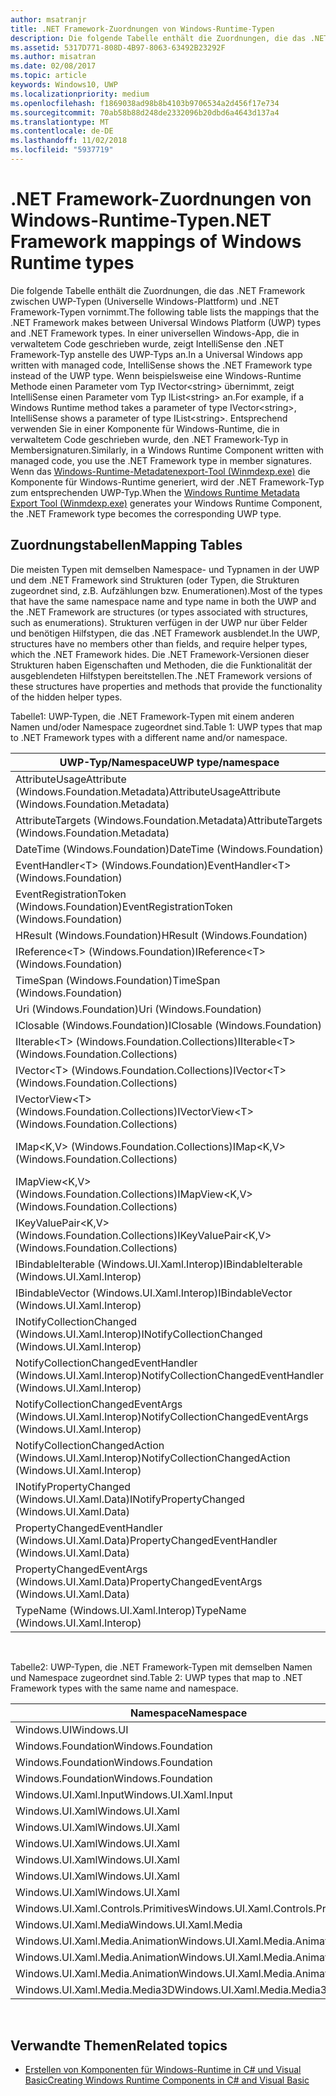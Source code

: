 ```yaml
---
author: msatranjr
title: .NET Framework-Zuordnungen von Windows-Runtime-Typen
description: Die folgende Tabelle enthält die Zuordnungen, die das .NET Framework zwischen UWP-Typen (Universelle Windows-Plattform) und .NET Framework-Typen vornimmt.
ms.assetid: 5317D771-808D-4B97-8063-63492B23292F
ms.author: misatran
ms.date: 02/08/2017
ms.topic: article
keywords: Windows10, UWP
ms.localizationpriority: medium
ms.openlocfilehash: f1869038ad98b8b4103b9706534a2d456f17e734
ms.sourcegitcommit: 70ab58b88d248de2332096b20dbd6a4643d137a4
ms.translationtype: MT
ms.contentlocale: de-DE
ms.lasthandoff: 11/02/2018
ms.locfileid: "5937719"
---
```

# <a name="net-framework-mappings-of-windows-runtime-types"></a><span data-ttu-id="ff484-104">.NET Framework-Zuordnungen von Windows-Runtime-Typen</span><span class="sxs-lookup"><span data-stu-id="ff484-104">.NET Framework mappings of Windows Runtime types</span></span>



<span data-ttu-id="ff484-105">Die folgende Tabelle enthält die Zuordnungen, die das .NET Framework zwischen UWP-Typen (Universelle Windows-Plattform) und .NET Framework-Typen vornimmt.</span><span class="sxs-lookup"><span data-stu-id="ff484-105">The following table lists the mappings that the .NET Framework makes between Universal Windows Platform (UWP) types and .NET Framework types.</span></span> <span data-ttu-id="ff484-106">In einer universellen Windows-App, die in verwaltetem Code geschrieben wurde, zeigt IntelliSense den .NET Framework-Typ anstelle des UWP-Typs an.</span><span class="sxs-lookup"><span data-stu-id="ff484-106">In a Universal Windows app written with managed code, IntelliSense shows the .NET Framework type instead of the UWP type.</span></span> <span data-ttu-id="ff484-107">Wenn beispielsweise eine Windows-Runtime Methode einen Parameter vom Typ IVector&lt;string&gt; übernimmt, zeigt IntelliSense einen Parameter vom Typ IList&lt;string&gt; an.</span><span class="sxs-lookup"><span data-stu-id="ff484-107">For example, if a Windows Runtime method takes a parameter of type IVector&lt;string&gt;, IntelliSense shows a parameter of type IList&lt;string&gt;.</span></span> <span data-ttu-id="ff484-108">Entsprechend verwenden Sie in einer Komponente für Windows-Runtime, die in verwaltetem Code geschrieben wurde, den .NET Framework-Typ in Membersignaturen.</span><span class="sxs-lookup"><span data-stu-id="ff484-108">Similarly, in a Windows Runtime Component written with managed code, you use the .NET Framework type in member signatures.</span></span> <span data-ttu-id="ff484-109">Wenn das [Windows-Runtime-Metadatenexport-Tool (Winmdexp.exe)](https://msdn.microsoft.com/library/hh925576.aspx) die Komponente für Windows-Runtime generiert, wird der .NET Framework-Typ zum entsprechenden UWP-Typ.</span><span class="sxs-lookup"><span data-stu-id="ff484-109">When the [Windows Runtime Metadata Export Tool (Winmdexp.exe)](https://msdn.microsoft.com/library/hh925576.aspx) generates your Windows Runtime Component, the .NET Framework type becomes the corresponding UWP type.</span></span>

## <a name="mapping-tables"></a><span data-ttu-id="ff484-110">Zuordnungstabellen</span><span class="sxs-lookup"><span data-stu-id="ff484-110">Mapping Tables</span></span>


<span data-ttu-id="ff484-111">Die meisten Typen mit demselben Namespace- und Typnamen in der UWP und dem .NET Framework sind Strukturen (oder Typen, die Strukturen zugeordnet sind, z.B. Aufzählungen bzw. Enumerationen).</span><span class="sxs-lookup"><span data-stu-id="ff484-111">Most of the types that have the same namespace name and type name in both the UWP and the .NET Framework are structures (or types associated with structures, such as enumerations).</span></span> <span data-ttu-id="ff484-112">Strukturen verfügen in der UWP nur über Felder und benötigen Hilfstypen, die das .NET Framework ausblendet.</span><span class="sxs-lookup"><span data-stu-id="ff484-112">In the UWP, structures have no members other than fields, and require helper types, which the .NET Framework hides.</span></span> <span data-ttu-id="ff484-113">Die .NET Framework-Versionen dieser Strukturen haben Eigenschaften und Methoden, die die Funktionalität der ausgeblendeten Hilfstypen bereitstellen.</span><span class="sxs-lookup"><span data-stu-id="ff484-113">The .NET Framework versions of these structures have properties and methods that provide the functionality of the hidden helper types.</span></span>

<span data-ttu-id="ff484-114">Tabelle1: UWP-Typen, die .NET Framework-Typen mit einem anderen Namen und/oder Namespace zugeordnet sind.</span><span class="sxs-lookup"><span data-stu-id="ff484-114">Table 1: UWP types that map to .NET Framework types with a different name and/or namespace.</span></span>

| <span data-ttu-id="ff484-115">UWP-Typ/Namespace</span><span class="sxs-lookup"><span data-stu-id="ff484-115">UWP type/namespace</span></span>                                            | <span data-ttu-id="ff484-116">.NET Framework-Typ/Namespace</span><span class="sxs-lookup"><span data-stu-id="ff484-116">.NET Framework type/namespace</span></span>                                          | <span data-ttu-id="ff484-117">.NET Framework-Assembly</span><span class="sxs-lookup"><span data-stu-id="ff484-117">.NET Framework assembly</span></span>                           |
|---------------------------------------------------------------|------------------------------------------------------------------------|---------------------------------------------------|
| <span data-ttu-id="ff484-118">AttributeUsageAttribute (Windows.Foundation.Metadata)</span><span class="sxs-lookup"><span data-stu-id="ff484-118">AttributeUsageAttribute (Windows.Foundation.Metadata)</span></span>         | <span data-ttu-id="ff484-119">AttributeUsageAttribute (System)</span><span class="sxs-lookup"><span data-stu-id="ff484-119">AttributeUsageAttribute (System)</span></span>                                       | <span data-ttu-id="ff484-120">System.Runtime.dll</span><span class="sxs-lookup"><span data-stu-id="ff484-120">System.Runtime.dll</span></span>                                |
| <span data-ttu-id="ff484-121">AttributeTargets (Windows.Foundation.Metadata)</span><span class="sxs-lookup"><span data-stu-id="ff484-121">AttributeTargets (Windows.Foundation.Metadata)</span></span>                | <span data-ttu-id="ff484-122">AttributeTargets (System)</span><span class="sxs-lookup"><span data-stu-id="ff484-122">AttributeTargets (System)</span></span>                                              | <span data-ttu-id="ff484-123">System.Runtime.dll</span><span class="sxs-lookup"><span data-stu-id="ff484-123">System.Runtime.dll</span></span>                                |
| <span data-ttu-id="ff484-124">DateTime (Windows.Foundation)</span><span class="sxs-lookup"><span data-stu-id="ff484-124">DateTime (Windows.Foundation)</span></span>                                 | <span data-ttu-id="ff484-125">DateTimeOffset (System)</span><span class="sxs-lookup"><span data-stu-id="ff484-125">DateTimeOffset (System)</span></span>                                                | <span data-ttu-id="ff484-126">System.Runtime.dll</span><span class="sxs-lookup"><span data-stu-id="ff484-126">System.Runtime.dll</span></span>                                |
| <span data-ttu-id="ff484-127">EventHandler&lt;T&gt; (Windows.Foundation)</span><span class="sxs-lookup"><span data-stu-id="ff484-127">EventHandler&lt;T&gt; (Windows.Foundation)</span></span>                    | <span data-ttu-id="ff484-128">EventHandler&lt;T&gt; (System)</span><span class="sxs-lookup"><span data-stu-id="ff484-128">EventHandler&lt;T&gt; (System)</span></span>                                         | <span data-ttu-id="ff484-129">System.Runtime.dll</span><span class="sxs-lookup"><span data-stu-id="ff484-129">System.Runtime.dll</span></span>                                |
| <span data-ttu-id="ff484-130">EventRegistrationToken (Windows.Foundation)</span><span class="sxs-lookup"><span data-stu-id="ff484-130">EventRegistrationToken (Windows.Foundation)</span></span>                   | <span data-ttu-id="ff484-131">EventRegistrationToken (System.Runtime.InteropServices.WindowsRuntime)</span><span class="sxs-lookup"><span data-stu-id="ff484-131">EventRegistrationToken (System.Runtime.InteropServices.WindowsRuntime)</span></span> | <span data-ttu-id="ff484-132">System.Runtime.InteropServices.WindowsRuntime.dll</span><span class="sxs-lookup"><span data-stu-id="ff484-132">System.Runtime.InteropServices.WindowsRuntime.dll</span></span> |
| <span data-ttu-id="ff484-133">HResult (Windows.Foundation)</span><span class="sxs-lookup"><span data-stu-id="ff484-133">HResult (Windows.Foundation)</span></span>                                  | <span data-ttu-id="ff484-134">Exception (System)</span><span class="sxs-lookup"><span data-stu-id="ff484-134">Exception (System)</span></span>                                                     | <span data-ttu-id="ff484-135">System.Runtime.dll</span><span class="sxs-lookup"><span data-stu-id="ff484-135">System.Runtime.dll</span></span>                                |
| <span data-ttu-id="ff484-136">IReference&lt;T&gt; (Windows.Foundation)</span><span class="sxs-lookup"><span data-stu-id="ff484-136">IReference&lt;T&gt; (Windows.Foundation)</span></span>                      | <span data-ttu-id="ff484-137">Nullable&lt;T&gt; (System)</span><span class="sxs-lookup"><span data-stu-id="ff484-137">Nullable&lt;T&gt; (System)</span></span>                                             | <span data-ttu-id="ff484-138">System.Runtime.dll</span><span class="sxs-lookup"><span data-stu-id="ff484-138">System.Runtime.dll</span></span>                                |
| <span data-ttu-id="ff484-139">TimeSpan (Windows.Foundation)</span><span class="sxs-lookup"><span data-stu-id="ff484-139">TimeSpan (Windows.Foundation)</span></span>                                 | <span data-ttu-id="ff484-140">TimeSpan (System)</span><span class="sxs-lookup"><span data-stu-id="ff484-140">TimeSpan (System)</span></span>                                                      | <span data-ttu-id="ff484-141">System.Runtime.dll</span><span class="sxs-lookup"><span data-stu-id="ff484-141">System.Runtime.dll</span></span>                                |
| <span data-ttu-id="ff484-142">Uri (Windows.Foundation)</span><span class="sxs-lookup"><span data-stu-id="ff484-142">Uri (Windows.Foundation)</span></span>                                      | <span data-ttu-id="ff484-143">Uri (System)</span><span class="sxs-lookup"><span data-stu-id="ff484-143">Uri (System)</span></span>                                                           | <span data-ttu-id="ff484-144">System.Runtime.dll</span><span class="sxs-lookup"><span data-stu-id="ff484-144">System.Runtime.dll</span></span>                                |
| <span data-ttu-id="ff484-145">IClosable (Windows.Foundation)</span><span class="sxs-lookup"><span data-stu-id="ff484-145">IClosable (Windows.Foundation)</span></span>                                | <span data-ttu-id="ff484-146">IDisposable (System)</span><span class="sxs-lookup"><span data-stu-id="ff484-146">IDisposable (System)</span></span>                                                   | <span data-ttu-id="ff484-147">System.Runtime.dll</span><span class="sxs-lookup"><span data-stu-id="ff484-147">System.Runtime.dll</span></span>                                |
| <span data-ttu-id="ff484-148">IIterable&lt;T&gt; (Windows.Foundation.Collections)</span><span class="sxs-lookup"><span data-stu-id="ff484-148">IIterable&lt;T&gt; (Windows.Foundation.Collections)</span></span>           | <span data-ttu-id="ff484-149">IEnumerable&lt;T&gt; (System.Collections.Generic)</span><span class="sxs-lookup"><span data-stu-id="ff484-149">IEnumerable&lt;T&gt; (System.Collections.Generic)</span></span>                      | <span data-ttu-id="ff484-150">System.Runtime.dll</span><span class="sxs-lookup"><span data-stu-id="ff484-150">System.Runtime.dll</span></span>                                |
| <span data-ttu-id="ff484-151">IVector&lt;T&gt; (Windows.Foundation.Collections)</span><span class="sxs-lookup"><span data-stu-id="ff484-151">IVector&lt;T&gt; (Windows.Foundation.Collections)</span></span>             | <span data-ttu-id="ff484-152">IList&lt;T&gt; (System.Collections.Generic)</span><span class="sxs-lookup"><span data-stu-id="ff484-152">IList&lt;T&gt; (System.Collections.Generic)</span></span>                            | <span data-ttu-id="ff484-153">System.Runtime.dll</span><span class="sxs-lookup"><span data-stu-id="ff484-153">System.Runtime.dll</span></span>                                |
| <span data-ttu-id="ff484-154">IVectorView&lt;T&gt; (Windows.Foundation.Collections)</span><span class="sxs-lookup"><span data-stu-id="ff484-154">IVectorView&lt;T&gt; (Windows.Foundation.Collections)</span></span>         | <span data-ttu-id="ff484-155">IReadOnlyList&lt;T&gt; (System.Collections.Generic)</span><span class="sxs-lookup"><span data-stu-id="ff484-155">IReadOnlyList&lt;T&gt; (System.Collections.Generic)</span></span>                    | <span data-ttu-id="ff484-156">System.Runtime.dll</span><span class="sxs-lookup"><span data-stu-id="ff484-156">System.Runtime.dll</span></span>                                |
| <span data-ttu-id="ff484-157">IMap&lt;K,V&gt; (Windows.Foundation.Collections)</span><span class="sxs-lookup"><span data-stu-id="ff484-157">IMap&lt;K,V&gt; (Windows.Foundation.Collections)</span></span>              | <span data-ttu-id="ff484-158">IDictionary&lt;TKey,TValue&gt; (System.Collections.Generic)</span><span class="sxs-lookup"><span data-stu-id="ff484-158">IDictionary&lt;TKey,TValue&gt; (System.Collections.Generic)</span></span>            | <span data-ttu-id="ff484-159">System.Runtime.dll</span><span class="sxs-lookup"><span data-stu-id="ff484-159">System.Runtime.dll</span></span>                                |
| <span data-ttu-id="ff484-160">IMapView&lt;K,V&gt; (Windows.Foundation.Collections)</span><span class="sxs-lookup"><span data-stu-id="ff484-160">IMapView&lt;K,V&gt; (Windows.Foundation.Collections)</span></span>          | <span data-ttu-id="ff484-161">IReadOnlyDictionary&lt;TKey,TValue&gt; (System.Collections.Generic)</span><span class="sxs-lookup"><span data-stu-id="ff484-161">IReadOnlyDictionary&lt;TKey,TValue&gt; (System.Collections.Generic)</span></span>    | <span data-ttu-id="ff484-162">System.Runtime.dll</span><span class="sxs-lookup"><span data-stu-id="ff484-162">System.Runtime.dll</span></span>                                |
| <span data-ttu-id="ff484-163">IKeyValuePair&lt;K,V&gt; (Windows.Foundation.Collections)</span><span class="sxs-lookup"><span data-stu-id="ff484-163">IKeyValuePair&lt;K,V&gt; (Windows.Foundation.Collections)</span></span>     | <span data-ttu-id="ff484-164">KeyValuePair&lt;TKey,TValue&gt; (System.Collections.Generic)</span><span class="sxs-lookup"><span data-stu-id="ff484-164">KeyValuePair&lt;TKey,TValue&gt; (System.Collections.Generic)</span></span>           | <span data-ttu-id="ff484-165">System.Runtime.dll</span><span class="sxs-lookup"><span data-stu-id="ff484-165">System.Runtime.dll</span></span>                                |
| <span data-ttu-id="ff484-166">IBindableIterable (Windows.UI.Xaml.Interop)</span><span class="sxs-lookup"><span data-stu-id="ff484-166">IBindableIterable (Windows.UI.Xaml.Interop)</span></span>                   | <span data-ttu-id="ff484-167">IEnumerable (System.Collections)</span><span class="sxs-lookup"><span data-stu-id="ff484-167">IEnumerable (System.Collections)</span></span>                                       | <span data-ttu-id="ff484-168">System.Runtime.dll</span><span class="sxs-lookup"><span data-stu-id="ff484-168">System.Runtime.dll</span></span>                                |
| <span data-ttu-id="ff484-169">IBindableVector (Windows.UI.Xaml.Interop)</span><span class="sxs-lookup"><span data-stu-id="ff484-169">IBindableVector (Windows.UI.Xaml.Interop)</span></span>                     | <span data-ttu-id="ff484-170">IList (System.Collections)</span><span class="sxs-lookup"><span data-stu-id="ff484-170">IList (System.Collections)</span></span>                                             | <span data-ttu-id="ff484-171">System.Runtime.dll</span><span class="sxs-lookup"><span data-stu-id="ff484-171">System.Runtime.dll</span></span>                                |
| <span data-ttu-id="ff484-172">INotifyCollectionChanged (Windows.UI.Xaml.Interop)</span><span class="sxs-lookup"><span data-stu-id="ff484-172">INotifyCollectionChanged (Windows.UI.Xaml.Interop)</span></span>            | <span data-ttu-id="ff484-173">INotifyCollectionChanged (System.Collections.Specialized)</span><span class="sxs-lookup"><span data-stu-id="ff484-173">INotifyCollectionChanged (System.Collections.Specialized)</span></span>              | <span data-ttu-id="ff484-174">System.ObjectModel.dll</span><span class="sxs-lookup"><span data-stu-id="ff484-174">System.ObjectModel.dll</span></span>                            |
| <span data-ttu-id="ff484-175">NotifyCollectionChangedEventHandler (Windows.UI.Xaml.Interop)</span><span class="sxs-lookup"><span data-stu-id="ff484-175">NotifyCollectionChangedEventHandler (Windows.UI.Xaml.Interop)</span></span> | <span data-ttu-id="ff484-176">NotifyCollectionChangedEventHandler (System.Collections.Specialized)</span><span class="sxs-lookup"><span data-stu-id="ff484-176">NotifyCollectionChangedEventHandler (System.Collections.Specialized)</span></span>   | <span data-ttu-id="ff484-177">System.ObjectModel.dll</span><span class="sxs-lookup"><span data-stu-id="ff484-177">System.ObjectModel.dll</span></span>                            |
| <span data-ttu-id="ff484-178">NotifyCollectionChangedEventArgs (Windows.UI.Xaml.Interop)</span><span class="sxs-lookup"><span data-stu-id="ff484-178">NotifyCollectionChangedEventArgs (Windows.UI.Xaml.Interop)</span></span>    | <span data-ttu-id="ff484-179">NotifyCollectionChangedEventArgs (System.Collections.Specialized)</span><span class="sxs-lookup"><span data-stu-id="ff484-179">NotifyCollectionChangedEventArgs (System.Collections.Specialized)</span></span>      | <span data-ttu-id="ff484-180">System.ObjectModel.dll</span><span class="sxs-lookup"><span data-stu-id="ff484-180">System.ObjectModel.dll</span></span>                            |
| <span data-ttu-id="ff484-181">NotifyCollectionChangedAction (Windows.UI.Xaml.Interop)</span><span class="sxs-lookup"><span data-stu-id="ff484-181">NotifyCollectionChangedAction (Windows.UI.Xaml.Interop)</span></span>       | <span data-ttu-id="ff484-182">NotifyCollectionChangedAction (System.Collections.Specialized)</span><span class="sxs-lookup"><span data-stu-id="ff484-182">NotifyCollectionChangedAction (System.Collections.Specialized)</span></span>         | <span data-ttu-id="ff484-183">System.ObjectModel.dll</span><span class="sxs-lookup"><span data-stu-id="ff484-183">System.ObjectModel.dll</span></span>                            |
| <span data-ttu-id="ff484-184">INotifyPropertyChanged (Windows.UI.Xaml.Data)</span><span class="sxs-lookup"><span data-stu-id="ff484-184">INotifyPropertyChanged (Windows.UI.Xaml.Data)</span></span>                 | <span data-ttu-id="ff484-185">INotifyPropertyChanged (System.ComponentModel)</span><span class="sxs-lookup"><span data-stu-id="ff484-185">INotifyPropertyChanged (System.ComponentModel)</span></span>                         | <span data-ttu-id="ff484-186">System.ObjectModel.dll</span><span class="sxs-lookup"><span data-stu-id="ff484-186">System.ObjectModel.dll</span></span>                            |
| <span data-ttu-id="ff484-187">PropertyChangedEventHandler (Windows.UI.Xaml.Data)</span><span class="sxs-lookup"><span data-stu-id="ff484-187">PropertyChangedEventHandler (Windows.UI.Xaml.Data)</span></span>            | <span data-ttu-id="ff484-188">PropertyChangedEventHandler (System.ComponentModel)</span><span class="sxs-lookup"><span data-stu-id="ff484-188">PropertyChangedEventHandler (System.ComponentModel)</span></span>                    | <span data-ttu-id="ff484-189">System.ObjectModel.dll</span><span class="sxs-lookup"><span data-stu-id="ff484-189">System.ObjectModel.dll</span></span>                            |
| <span data-ttu-id="ff484-190">PropertyChangedEventArgs (Windows.UI.Xaml.Data)</span><span class="sxs-lookup"><span data-stu-id="ff484-190">PropertyChangedEventArgs (Windows.UI.Xaml.Data)</span></span>               | <span data-ttu-id="ff484-191">PropertyChangedEventArgs (System.ComponentModel)</span><span class="sxs-lookup"><span data-stu-id="ff484-191">PropertyChangedEventArgs (System.ComponentModel)</span></span>                       | <span data-ttu-id="ff484-192">System.ObjectModel.dll</span><span class="sxs-lookup"><span data-stu-id="ff484-192">System.ObjectModel.dll</span></span>                            |
| <span data-ttu-id="ff484-193">TypeName (Windows.UI.Xaml.Interop)</span><span class="sxs-lookup"><span data-stu-id="ff484-193">TypeName (Windows.UI.Xaml.Interop)</span></span>                            | <span data-ttu-id="ff484-194">Type (System)</span><span class="sxs-lookup"><span data-stu-id="ff484-194">Type (System)</span></span>                                                          | <span data-ttu-id="ff484-195">System.Runtime.dll</span><span class="sxs-lookup"><span data-stu-id="ff484-195">System.Runtime.dll</span></span>                                |

 

<span data-ttu-id="ff484-196">Tabelle2: UWP-Typen, die .NET Framework-Typen mit demselben Namen und Namespace zugeordnet sind.</span><span class="sxs-lookup"><span data-stu-id="ff484-196">Table 2: UWP types that map to .NET Framework types with the same name and namespace.</span></span>

| <span data-ttu-id="ff484-197">Namespace</span><span class="sxs-lookup"><span data-stu-id="ff484-197">Namespace</span></span>                           | <span data-ttu-id="ff484-198">Typ</span><span class="sxs-lookup"><span data-stu-id="ff484-198">Type</span></span>               | <span data-ttu-id="ff484-199">.NET Framework-Assembly</span><span class="sxs-lookup"><span data-stu-id="ff484-199">.NET Framework assembly</span></span>                   |
|-------------------------------------|--------------------|-------------------------------------------|
| <span data-ttu-id="ff484-200">Windows.UI</span><span class="sxs-lookup"><span data-stu-id="ff484-200">Windows.UI</span></span>                          | <span data-ttu-id="ff484-201">Color</span><span class="sxs-lookup"><span data-stu-id="ff484-201">Color</span></span>              | <span data-ttu-id="ff484-202">System.Runtime.WindowsRuntime.dll</span><span class="sxs-lookup"><span data-stu-id="ff484-202">System.Runtime.WindowsRuntime.dll</span></span>         |
| <span data-ttu-id="ff484-203">Windows.Foundation</span><span class="sxs-lookup"><span data-stu-id="ff484-203">Windows.Foundation</span></span>                  | <span data-ttu-id="ff484-204">Point</span><span class="sxs-lookup"><span data-stu-id="ff484-204">Point</span></span>              | <span data-ttu-id="ff484-205">System.Runtime.WindowsRuntime.dll</span><span class="sxs-lookup"><span data-stu-id="ff484-205">System.Runtime.WindowsRuntime.dll</span></span>         |
| <span data-ttu-id="ff484-206">Windows.Foundation</span><span class="sxs-lookup"><span data-stu-id="ff484-206">Windows.Foundation</span></span>                  | <span data-ttu-id="ff484-207">Rect</span><span class="sxs-lookup"><span data-stu-id="ff484-207">Rect</span></span>               | <span data-ttu-id="ff484-208">System.Runtime.WindowsRuntime.dll</span><span class="sxs-lookup"><span data-stu-id="ff484-208">System.Runtime.WindowsRuntime.dll</span></span>         |
| <span data-ttu-id="ff484-209">Windows.Foundation</span><span class="sxs-lookup"><span data-stu-id="ff484-209">Windows.Foundation</span></span>                  | <span data-ttu-id="ff484-210">Size</span><span class="sxs-lookup"><span data-stu-id="ff484-210">Size</span></span>               | <span data-ttu-id="ff484-211">System.Runtime.WindowsRuntime.dll</span><span class="sxs-lookup"><span data-stu-id="ff484-211">System.Runtime.WindowsRuntime.dll</span></span>         |
| <span data-ttu-id="ff484-212">Windows.UI.Xaml.Input</span><span class="sxs-lookup"><span data-stu-id="ff484-212">Windows.UI.Xaml.Input</span></span>               | <span data-ttu-id="ff484-213">ICommand</span><span class="sxs-lookup"><span data-stu-id="ff484-213">ICommand</span></span>           | <span data-ttu-id="ff484-214">System.ObjectModel.dll</span><span class="sxs-lookup"><span data-stu-id="ff484-214">System.ObjectModel.dll</span></span>                    |
| <span data-ttu-id="ff484-215">Windows.UI.Xaml</span><span class="sxs-lookup"><span data-stu-id="ff484-215">Windows.UI.Xaml</span></span>                     | <span data-ttu-id="ff484-216">CornerRadius</span><span class="sxs-lookup"><span data-stu-id="ff484-216">CornerRadius</span></span>       | <span data-ttu-id="ff484-217">System.Runtime.WindowsRuntime.UI.Xaml.dll</span><span class="sxs-lookup"><span data-stu-id="ff484-217">System.Runtime.WindowsRuntime.UI.Xaml.dll</span></span> |
| <span data-ttu-id="ff484-218">Windows.UI.Xaml</span><span class="sxs-lookup"><span data-stu-id="ff484-218">Windows.UI.Xaml</span></span>                     | <span data-ttu-id="ff484-219">Duration</span><span class="sxs-lookup"><span data-stu-id="ff484-219">Duration</span></span>           | <span data-ttu-id="ff484-220">System.Runtime.WindowsRuntime.UI.Xaml.dll</span><span class="sxs-lookup"><span data-stu-id="ff484-220">System.Runtime.WindowsRuntime.UI.Xaml.dll</span></span> |
| <span data-ttu-id="ff484-221">Windows.UI.Xaml</span><span class="sxs-lookup"><span data-stu-id="ff484-221">Windows.UI.Xaml</span></span>                     | <span data-ttu-id="ff484-222">DurationTyp</span><span class="sxs-lookup"><span data-stu-id="ff484-222">DurationType</span></span>       | <span data-ttu-id="ff484-223">System.Runtime.WindowsRuntime.UI.Xaml.dll</span><span class="sxs-lookup"><span data-stu-id="ff484-223">System.Runtime.WindowsRuntime.UI.Xaml.dll</span></span> |
| <span data-ttu-id="ff484-224">Windows.UI.Xaml</span><span class="sxs-lookup"><span data-stu-id="ff484-224">Windows.UI.Xaml</span></span>                     | <span data-ttu-id="ff484-225">GridLength</span><span class="sxs-lookup"><span data-stu-id="ff484-225">GridLength</span></span>         | <span data-ttu-id="ff484-226">System.Runtime.WindowsRuntime.UI.Xaml.dll</span><span class="sxs-lookup"><span data-stu-id="ff484-226">System.Runtime.WindowsRuntime.UI.Xaml.dll</span></span> |
| <span data-ttu-id="ff484-227">Windows.UI.Xaml</span><span class="sxs-lookup"><span data-stu-id="ff484-227">Windows.UI.Xaml</span></span>                     | <span data-ttu-id="ff484-228">GridUnitType</span><span class="sxs-lookup"><span data-stu-id="ff484-228">GridUnitType</span></span>       | <span data-ttu-id="ff484-229">System.Runtime.WindowsRuntime.UI.Xaml.dll</span><span class="sxs-lookup"><span data-stu-id="ff484-229">System.Runtime.WindowsRuntime.UI.Xaml.dll</span></span> |
| <span data-ttu-id="ff484-230">Windows.UI.Xaml</span><span class="sxs-lookup"><span data-stu-id="ff484-230">Windows.UI.Xaml</span></span>                     | <span data-ttu-id="ff484-231">Thickness</span><span class="sxs-lookup"><span data-stu-id="ff484-231">Thickness</span></span>          | <span data-ttu-id="ff484-232">System.Runtime.WindowsRuntime.UI.Xaml.dll</span><span class="sxs-lookup"><span data-stu-id="ff484-232">System.Runtime.WindowsRuntime.UI.Xaml.dll</span></span> |
| <span data-ttu-id="ff484-233">Windows.UI.Xaml.Controls.Primitives</span><span class="sxs-lookup"><span data-stu-id="ff484-233">Windows.UI.Xaml.Controls.Primitives</span></span> | <span data-ttu-id="ff484-234">GeneratorPosition</span><span class="sxs-lookup"><span data-stu-id="ff484-234">GeneratorPosition</span></span>  | <span data-ttu-id="ff484-235">System.Runtime.WindowsRuntime.UI.Xaml.dll</span><span class="sxs-lookup"><span data-stu-id="ff484-235">System.Runtime.WindowsRuntime.UI.Xaml.dll</span></span> |
| <span data-ttu-id="ff484-236">Windows.UI.Xaml.Media</span><span class="sxs-lookup"><span data-stu-id="ff484-236">Windows.UI.Xaml.Media</span></span>               | <span data-ttu-id="ff484-237">Matrix</span><span class="sxs-lookup"><span data-stu-id="ff484-237">Matrix</span></span>             | <span data-ttu-id="ff484-238">System.Runtime.WindowsRuntime.UI.Xaml.dll</span><span class="sxs-lookup"><span data-stu-id="ff484-238">System.Runtime.WindowsRuntime.UI.Xaml.dll</span></span> |
| <span data-ttu-id="ff484-239">Windows.UI.Xaml.Media.Animation</span><span class="sxs-lookup"><span data-stu-id="ff484-239">Windows.UI.Xaml.Media.Animation</span></span>     | <span data-ttu-id="ff484-240">KeyTime</span><span class="sxs-lookup"><span data-stu-id="ff484-240">KeyTime</span></span>            | <span data-ttu-id="ff484-241">System.Runtime.WindowsRuntime.UI.Xaml.dll</span><span class="sxs-lookup"><span data-stu-id="ff484-241">System.Runtime.WindowsRuntime.UI.Xaml.dll</span></span> |
| <span data-ttu-id="ff484-242">Windows.UI.Xaml.Media.Animation</span><span class="sxs-lookup"><span data-stu-id="ff484-242">Windows.UI.Xaml.Media.Animation</span></span>     | <span data-ttu-id="ff484-243">RepeatBehavior</span><span class="sxs-lookup"><span data-stu-id="ff484-243">RepeatBehavior</span></span>     | <span data-ttu-id="ff484-244">System.Runtime.WindowsRuntime.UI.Xaml.dll</span><span class="sxs-lookup"><span data-stu-id="ff484-244">System.Runtime.WindowsRuntime.UI.Xaml.dll</span></span> |
| <span data-ttu-id="ff484-245">Windows.UI.Xaml.Media.Animation</span><span class="sxs-lookup"><span data-stu-id="ff484-245">Windows.UI.Xaml.Media.Animation</span></span>     | <span data-ttu-id="ff484-246">RepeatBehaviorTyp</span><span class="sxs-lookup"><span data-stu-id="ff484-246">RepeatBehaviorType</span></span> | <span data-ttu-id="ff484-247">System.Runtime.WindowsRuntime.UI.Xaml.dll</span><span class="sxs-lookup"><span data-stu-id="ff484-247">System.Runtime.WindowsRuntime.UI.Xaml.dll</span></span> |
| <span data-ttu-id="ff484-248">Windows.UI.Xaml.Media.Media3D</span><span class="sxs-lookup"><span data-stu-id="ff484-248">Windows.UI.Xaml.Media.Media3D</span></span>       | <span data-ttu-id="ff484-249">Matrix3D</span><span class="sxs-lookup"><span data-stu-id="ff484-249">Matrix3D</span></span>           | <span data-ttu-id="ff484-250">System.Runtime.WindowsRuntime.UI.Xaml.dll</span><span class="sxs-lookup"><span data-stu-id="ff484-250">System.Runtime.WindowsRuntime.UI.Xaml.dll</span></span> |

 

## <a name="related-topics"></a><span data-ttu-id="ff484-251">Verwandte Themen</span><span class="sxs-lookup"><span data-stu-id="ff484-251">Related topics</span></span>

* [<span data-ttu-id="ff484-252">Erstellen von Komponenten für Windows-Runtime in C# und Visual Basic</span><span class="sxs-lookup"><span data-stu-id="ff484-252">Creating Windows Runtime Components in C# and Visual Basic</span></span>](creating-windows-runtime-components-in-csharp-and-visual-basic.md)

